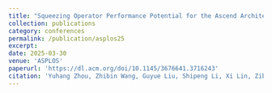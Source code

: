```yaml
---
title: "Squeezing Operator Performance Potential for the Ascend Architecture"
collection: publications
category: conferences
permalink: /publication/asplos25
excerpt: 
date: 2025-03-30
venue: 'ASPLOS'
paperurl: 'https://dl.acm.org/doi/10.1145/3676641.3716243'
citation: 'Yuhang Zhou, Zhibin Wang, Guyue Liu, Shipeng Li, Xi Lin, Zibo Wang, Yongzhong Wang, Fuchun Wei, Jingyi Zhang, Zhiheng Hu, Yanlin Liu, Chunsheng Li, Ziyang Zhang, Yaoyuan Wang, Bin Zhou, Wanchun Dou, Guihai Chen, Chen Tian. Squeezing Operator Performance Potential for the Ascend Architecture. In Proceedings of ACM ASPLOS, 2025.'
---
```

